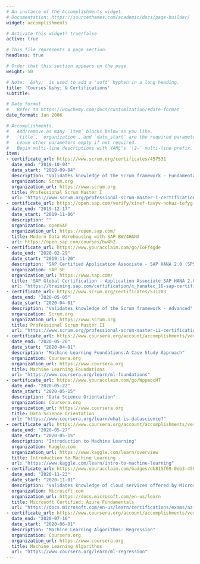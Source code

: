 ```yaml
---
# An instance of the Accomplishments widget.
# Documentation: https://sourcethemes.com/academic/docs/page-builder/
widget: accomplishments

# Activate this widget? true/false
active: true

# This file represents a page section.
headless: true

# Order that this section appears on the page.
weight: 50

# Note: `&shy;` is used to add a 'soft' hyphen in a long heading.
title: 'Courses`&shy;`& Certifications'
subtitle:

# Date format
#   Refer to https://wowchemy.com/docs/customization/#date-format
date_format: Jan 2006

# Accomplishments.
#   Add/remove as many `item` blocks below as you like.
#   `title`, `organization`, and `date_start` are the required parameters.
#   Leave other parameters empty if not required.
#   Begin multi-line descriptions with YAML's `|2-` multi-line prefix.
item:
- certificate_url: https://www.scrum.org/certificates/457531
  date_end: "2019-10-04"
  date_start: "2019-09-04"
  description: "Validates knowledge of the Scrum framework - Fundamental"
  organization: Scrum.org
  organization_url: https://www.scrum.org
  title: Professional Scrum Master I
  url: "https://www.scrum.org/professional-scrum-master-i-certification"
- certificate_url: https://open.sap.com/verify/xinef-tavyv-nohuz-tefyg-gediv
  date_end: "2019-12-17"
  date_start: "2019-11-06"
  description: ""
  organization: openSAP
  organization_url: https://open.sap.com/
  title: Modern Data Warehousing with SAP BW/4HANA
  url: https://open.sap.com/courses/bw4h2
- certificate_url: https://www.youracclaim.com/go/IoFf4gde
  date_end: "2020-02-29"
  date_start: "2019-11-20"
  description: "SAP Certified Application Associate - SAP HANA 2.0 (SPS03)"
  organization: SAP SE
  organization_url: https://www.sap.com/
  title: 'SAP Global Certification - Application Associate SAP HANA 2.0 (SPS03)'
  url: "https://training.sap.com/certification/c_hanatec_16-sap-certified-technology-associate---sap-hana-20-sps04-g/"
- certificate_url: https://www.scrum.org/certificates/531203
  date_end: "2020-05-05"
  date_start: "2020-04-01"
  description: "Validates knowledge of the Scrum framework - Advanced"
  organization: Scrum.org
  organization_url: https://www.scrum.org
  title: Professional Scrum Master II
  url: "https://www.scrum.org/professional-scrum-master-ii-certification"
- certificate_url: https://www.coursera.org/account/accomplishments/verify/7PFN9LFCUV78
  date_end: "2020-05-20"
  date_start: "2020-04-01"
  description: "Machine Learning Foundations:A Case Study Approach"
  organization: Coursera.org
  organization_url: https://www.coursera.org
  title: Machine Learning Foundations
  url: "https://www.coursera.org/learn/ml-foundations"
- certificate_url: https://www.youracclaim.com/go/WppeocHT
  date_end: "2020-05-22"
  date_start: "2020-05-15"
  description: "Data Science Orientation"
  organization: Coursera.org
  organization_url: https://www.coursera.org
  title: Data Science Orientation
  url: "https://www.coursera.org/learn/what-is-datascience?"
- certificate_url: https://www.coursera.org/account/accomplishments/verify/8DW9MWYLLH8B
  date_end: "2020-05-27"
  date_start: "2020-05-15"
  description: "Introduction to Machine Learning"
  organization: Kaggle.com
  organization_url: https://www.kaggle.com/learn/overview
  title: Introduction to Machine Learning
  url: "https://www.kaggle.com/learn/intro-to-machine-learning"
- certificate_url: https://www.youracclaim.com/badges/db815f69-0eb3-4509-a563-9b7b181b1384/public_url
  date_end: "2020-11-23"
  date_start: "2020-11-01"
  description: "Validates knowledge of cloud services offered by Microsoft Azure"
  organization: Microsoft.com
  organization_url: https://docs.microsoft.com/en-us/learn
  title: Microsoft Certified: Azure Fundamentals
  url: "https://docs.microsoft.com/en-us/learn/certifications/exams/az-900"
- certificate_url: https://www.coursera.org/account/accomplishments/verify/8DW9MWYLLH8B
  date_end: "2020-07-16"
  date_start: "2020-06-01"
  description: "Machine Learning Algorithms: Regression"
  organization: Coursera.org
  organization_url: https://www.coursera.org
  title: Machine Learning Algorithms
  url: "https://www.coursera.org/learn/ml-regression"
---
```

